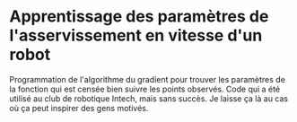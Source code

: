 # Apprentissage des paramètres de l'asservissement en vitesse d'un robot 

Programmation de l'algorithme du gradient pour trouver les paramètres de la fonction qui est censée bien suivre les points observés. Code qui a été utilisé au club de robotique Intech, mais sans succès. Je laisse ça là au cas où ça peut inspirer des gens motivés.
